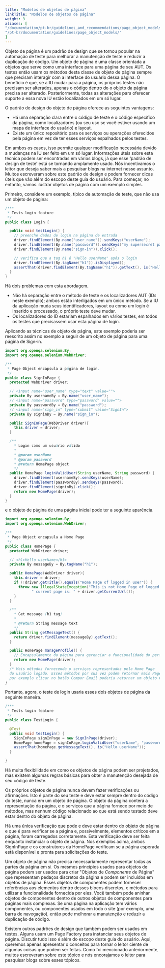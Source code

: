 ```yaml
---
title: "Modelos de objetos de página"
linkTitle: "Modelos de objetos de página"
weight: 3
aliases: [
"/documentation/pt-br/guidelines_and_recommendations/page_object_models/",
"/pt-br/documentation/guidelines/page_object_models/"
]
---
```


Objeto de página é um padrão de design que se tornou popular na automação de teste para
melhorar a manutenção de teste e reduzir a duplicação de código. Um objeto de página é uma
classe orientada a objetos que serve como uma interface para uma página de seu AUT.
Os testes então usam os métodos desta classe de objeto de página sempre que precisam
interagir com a interface do usuário dessa página. O benefício é que, se a IU mudar para
a página, os próprios testes não precisam ser alterados, apenas o código dentro do
o objeto da página precisa ser alterado. Posteriormente, todas as alterações para oferecer suporte a essa nova IU
estão localizados em um só lugar.

O padrão de design do objeto de página oferece as seguintes vantagens:

* Há uma separação clara entre o código de teste e o código específico da página, como
  localizadores (ou seu uso se você estiver usando um mapa de interface do usuário) e layout.
* Existe um único repositório para os serviços ou operações oferecidos pela página
  em vez de ter esses serviços espalhados pelos testes.

Em ambos os casos, isso permite qualquer modificação necessária devido a mudanças na IU
ser feito em um só lugar. Informações úteis sobre esta técnica podem ser encontradas em
vários blogs, já que esse ‘padrão de design de teste’ está se tornando amplamente usado. Nós
incentivamos o leitor que deseja saber mais a pesquisar blogs na internet
nesse assunto. Muitos escreveram sobre este padrão de design e podem fornecer
dicas úteis que vão além do escopo deste guia do usuário. Para começar, no entanto,
vamos ilustrar objetos de página com um exemplo simples.

Primeiro, considere um exemplo, típico de automação de teste, que não usa um
objeto de página:

```java
/***
 * Tests login feature
 */
public class Login {

  public void testLogin() {
    // preenche dados de login na página de entrada
    driver.findElement(By.name("user_name")).sendKeys("userName");
    driver.findElement(By.name("password")).sendKeys("my supersecret password");
    driver.findElement(By.name("sign-in")).click();

    // verifica que a tag h1 é "Hello userName" após o login
    driver.findElement(By.tagName("h1")).isDisplayed();
    assertThat(driver.findElement(By.tagName("h1")).getText(), is("Hello userName"));
  }
}
```

Há dois problemas com esta abordagem.

* Não há separação entre o método de teste e os localizadores AUT (IDs neste exemplo);
ambos estão interligados em um único método. Se a IU da aplicação muda
seus identificadores, layout ou como um login é inserido e processado, o próprio teste
deve mudar.
* Os localizadores do ID estariam espalhados em vários testes, em todos os testes que precisassem
usar esta página de login.

Aplicando as técnicas de objeto de página, este exemplo poderia ser reescrito assim
no exemplo a seguir de um objeto de página para uma página de Sign-in.

```java
import org.openqa.selenium.By;
import org.openqa.selenium.WebDriver;

/**
 * Page Object encapsula a página de login.
 */
public class SignInPage {
  protected WebDriver driver;

  // <input name="user_name" type="text" value="">
  private By usernameBy = By.name("user_name");
  // <input name="password" type="password" value="">
  private By passwordBy = By.name("password");
  // <input name="sign_in" type="submit" value="SignIn">
  private By signinBy = By.name("sign_in");

  public SignInPage(WebDriver driver){
    this.driver = driver;
  }

  /**
    * Login como um usuário válido
    *
    * @param userName
    * @param password
    * @return HomePage object
    */
  public HomePage loginValidUser(String userName, String password) {
    driver.findElement(usernameBy).sendKeys(userName);
    driver.findElement(passwordBy).sendKeys(password);
    driver.findElement(signinBy).click();
    return new HomePage(driver);
  }
}
```

e o objeto de página de uma página inicial pode ter a seguinte aparência.

```java
import org.openqa.selenium.By;
import org.openqa.selenium.WebDriver;

/**
 * Page Object encapsula a Home Page
 */
public class HomePage {
  protected WebDriver driver;

  // <h1>Hello userName</h1>
  private By messageBy = By.tagName("h1");

  public HomePage(WebDriver driver){
    this.driver = driver;
    if (!driver.getTitle().equals("Home Page of logged in user")) {
      throw new IllegalStateException("This is not Home Page of logged in user," +
            " current page is: " + driver.getCurrentUrl());
    }
  }

  /**
    * Get message (h1 tag)
    *
    * @return String message text
    */
  public String getMessageText() {
    return driver.findElement(messageBy).getText();
  }

  public HomePage manageProfile() {
    // Encapsulamento da página para gerenciar a funcionalidade do perfil
    return new HomePage(driver);
  }
  /* Mais métodos fornecendo o serviços representados pela Home Page
  do usuário logado. Esses métodos por sua vez podem retornar mais Page Objects
  por exemplo clicar no botão Compor Email poderia retornar um objeto ComposeMail */
}
```

Portanto, agora, o teste de login usaria esses dois objetos de página da seguinte maneira.

```java
/***
 * Tests login feature
 */
public class TestLogin {

  @Test
  public void testLogin() {
    SignInPage signInPage = new SignInPage(driver);
    HomePage homePage = signInPage.loginValidUser("userName", "password");
    assertThat(homePage.getMessageText(), is("Hello userName"));
  }

}
```

Há muita flexibilidade em como os objetos de página podem ser projetados, mas
existem algumas regras básicas para obter a manutenção desejada de seu
código de teste.

Os próprios objetos de página nunca devem fazer verificações ou afirmações. Isto é
parte do seu teste e deve estar sempre dentro do código do teste, nunca em um objeto de página.
O objeto da página conterá a representação da página, e o
serviços que a página fornece por meio de métodos, mas nenhum código relacionado ao que está sendo
testado deve estar dentro do objeto de página.

Há uma única verificação que pode e deve estar dentro do objeto de página e que é para verificar se a página
e, possivelmente, elementos críticos em a página, foram carregados corretamente.
Esta verificação deve ser feita enquanto instanciar o objeto de página.
Nos exemplos acima, ambos SignInPage e os construtores da HomePage verificam se a página
esperada está disponível e pronta para solicitações do teste.

Um objeto de página não precisa necessariamente representar todas as partes da página em si.
Os mesmos princípios usados para objetos de página podem ser usados para
criar "Objetos de _Componente_ de Página" que representam pedaços discretos da
página e podem ser incluídos em objetos de página. Esses objetos de componentes podem
fornecer referências aos elementos dentro desses blocos discretos, e
métodos para utilizar a funcionalidade fornecida por eles. Você também pode
aninhar objetos de componentes dentro de outros objetos de componentes para páginas mais complexas.
Se uma página na aplicação tem vários componentes, ou
componentes usados em todo o site (por exemplo, uma barra de navegação), então
pode melhorar a manutenção e reduzir a duplicação de código.

Existem outros padrões de design que também podem ser usados em testes. Alguns usam um
Page Factory para instanciar seus objetos de página. Discutir tudo isso é
além do escopo deste guia do usuário. Aqui, queremos apenas apresentar o
conceitos para tornar o leitor ciente de algumas coisas que podem ser feitas. Como
foi mencionado anteriormente, muitos escreveram sobre este tópico e nós encorajamos o
leitor para pesquisar blogs sobre esses tópicos.
